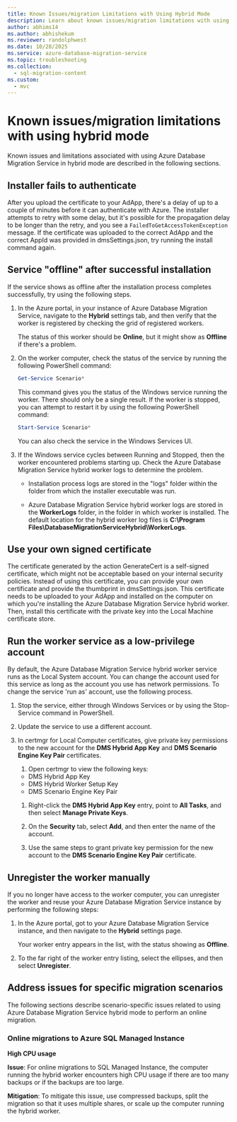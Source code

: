```yaml
---
title: Known Issues/migration Limitations with Using Hybrid Mode
description: Learn about known issues/migration limitations with using Azure Database Migration Service in hybrid mode.
author: abhims14
ms.author: abhishekum
ms.reviewer: randolphwest
ms.date: 10/28/2025
ms.service: azure-database-migration-service
ms.topic: troubleshooting
ms.collection:
  - sql-migration-content
ms.custom:
  - mvc
---
```


# Known issues/migration limitations with using hybrid mode

Known issues and limitations associated with using Azure Database Migration Service in hybrid mode are described in the following sections.

## Installer fails to authenticate

After you upload the certificate to your AdApp, there's a delay of up to a couple of minutes before it can authenticate with Azure. The installer attempts to retry with some delay, but it's possible for the propagation delay to be longer than the retry, and you see a `FailedToGetAccessTokenException` message. If the certificate was uploaded to the correct AdApp and the correct AppId was provided in dmsSettings.json, try running the install command again.

## Service "offline" after successful installation

If the service shows as offline after the installation process completes successfully, try using the following steps.

1. In the Azure portal, in your instance of Azure Database Migration Service, navigate to the **Hybrid** settings tab, and then verify that the worker is registered by checking the grid of registered workers.

   The status of this worker should be **Online**, but it might show as **Offline** if there's a problem.

1. On the worker computer, check the status of the service by running the following PowerShell command:

   ```powershell
   Get-Service Scenario*
   ```

   This command gives you the status of the Windows service running the worker. There should only be a single result. If the worker is stopped, you can attempt to restart it by using the following PowerShell command:

   ```powershell
   Start-Service Scenario*
   ```

   You can also check the service in the Windows Services UI.

1. If the Windows service cycles between Running and Stopped, then the worker encountered problems starting up. Check the Azure Database Migration Service hybrid worker logs to determine the problem.

   - Installation process logs are stored in the "logs" folder within the folder from which the installer executable was run.

   - Azure Database Migration Service hybrid worker logs are stored in the **WorkerLogs** folder, in the folder in which worker is installed. The default location for the hybrid worker log files is **C:\Program Files\DatabaseMigrationServiceHybrid\WorkerLogs**.

<a id="using-your-own-signed-certificate"></a>

## Use your own signed certificate

The certificate generated by the action GenerateCert is a self-signed certificate, which might not be acceptable based on your internal security policies. Instead of using this certificate, you can provide your own certificate and provide the thumbprint in dmsSettings.json. This certificate needs to be uploaded to your AdApp and installed on the computer on which you're installing the Azure Database Migration Service hybrid worker. Then, install this certificate with the private key into the Local Machine certificate store.

<a id="running-the-worker-service-as-a-low-privilege-account"></a>

## Run the worker service as a low-privilege account

By default, the Azure Database Migration Service hybrid worker service runs as the Local System account. You can change the account used for this service as long as the account you use has network permissions. To change the service 'run as' account, use the following process.

1. Stop the service, either through Windows Services or by using the Stop-Service command in PowerShell.

1. Update the service to use a different account.

1. In certmgr for Local Computer certificates, give private key permissions to the new account for the **DMS Hybrid App Key** and **DMS Scenario Engine Key Pair** certificates.

   1. Open certmgr to view the following keys:

   - DMS Hybrid App Key
   - DMS Hybrid Worker Setup Key
   - DMS Scenario Engine Key Pair

   1. Right-click the **DMS Hybrid App Key** entry, point to **All Tasks**, and then select **Manage Private Keys**.

   1. On the **Security** tab, select **Add**, and then enter the name of the account.

   1. Use the same steps to grant private key permission for the new account to the **DMS Scenario Engine Key Pair** certificate.

<a id="unregistering-the-worker-manually"></a>

## Unregister the worker manually

If you no longer have access to the worker computer, you can unregister the worker and reuse your Azure Database Migration Service instance by performing the following steps:

1. In the Azure portal, got to your Azure Database Migration Service instance, and then navigate to the **Hybrid** settings page.

   Your worker entry appears in the list, with the status showing as **Offline**.

1. To the far right of the worker entry listing, select the ellipses, and then select **Unregister**.

<a id="addressing-issues-for-specific-migration-scenarios"></a>

## Address issues for specific migration scenarios

The following sections describe scenario-specific issues related to using Azure Database Migration Service hybrid mode to perform an online migration.

### Online migrations to Azure SQL Managed Instance

**High CPU usage**

**Issue**: For online migrations to SQL Managed Instance, the computer running the hybrid worker encounters high CPU usage if there are too many backups or if the backups are too large.

**Mitigation**: To mitigate this issue, use compressed backups, split the migration so that it uses multiple shares, or scale up the computer running the hybrid worker.
